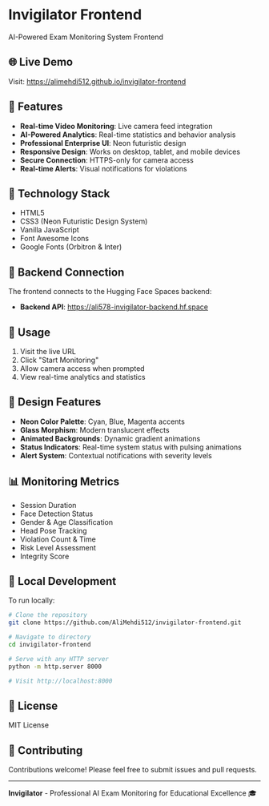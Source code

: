 # Invigilator Frontend

AI-Powered Exam Monitoring System Frontend

## 🌐 Live Demo

Visit: https://alimehdi512.github.io/invigilator-frontend

## 🎯 Features

- **Real-time Video Monitoring**: Live camera feed integration
- **AI-Powered Analytics**: Real-time statistics and behavior analysis
- **Professional Enterprise UI**: Neon futuristic design
- **Responsive Design**: Works on desktop, tablet, and mobile devices
- **Secure Connection**: HTTPS-only for camera access
- **Real-time Alerts**: Visual notifications for violations

## 🚀 Technology Stack

- HTML5
- CSS3 (Neon Futuristic Design System)
- Vanilla JavaScript
- Font Awesome Icons
- Google Fonts (Orbitron & Inter)

## 🔗 Backend Connection

The frontend connects to the Hugging Face Spaces backend:
- **Backend API**: https://ali578-invigilator-backend.hf.space

## 📱 Usage

1. Visit the live URL
2. Click "Start Monitoring"
3. Allow camera access when prompted
4. View real-time analytics and statistics

## 🎨 Design Features

- **Neon Color Palette**: Cyan, Blue, Magenta accents
- **Glass Morphism**: Modern translucent effects
- **Animated Backgrounds**: Dynamic gradient animations
- **Status Indicators**: Real-time system status with pulsing animations
- **Alert System**: Contextual notifications with severity levels

## 📊 Monitoring Metrics

- Session Duration
- Face Detection Status
- Gender & Age Classification
- Head Pose Tracking
- Violation Count & Time
- Risk Level Assessment
- Integrity Score

## 🔧 Local Development

To run locally:

```bash
# Clone the repository
git clone https://github.com/AliMehdi512/invigilator-frontend.git

# Navigate to directory
cd invigilator-frontend

# Serve with any HTTP server
python -m http.server 8000

# Visit http://localhost:8000
```

## 📄 License

MIT License

## 🤝 Contributing

Contributions welcome! Please feel free to submit issues and pull requests.

---

**Invigilator** - Professional AI Exam Monitoring for Educational Excellence 🎓
